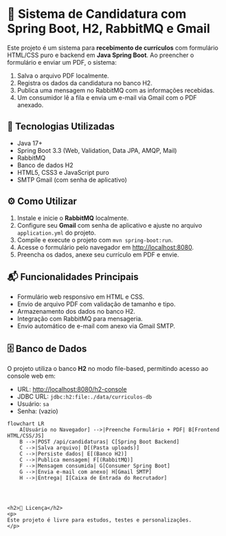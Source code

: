 <h1>📄 Sistema de Candidatura com Spring Boot, H2, RabbitMQ e Gmail</h1>

<p>
Este projeto é um sistema para <strong>recebimento de currículos</strong> com formulário HTML/CSS puro e backend em <strong>Java Spring Boot</strong>.
Ao preencher o formulário e enviar um PDF, o sistema:
</p>

<ol>
  <li>Salva o arquivo PDF localmente.</li>
  <li>Registra os dados da candidatura no banco H2.</li>
  <li>Publica uma mensagem no RabbitMQ com as informações recebidas.</li>
  <li>Um consumidor lê a fila e envia um e-mail via Gmail com o PDF anexado.</li>
</ol>

<h2>🚀 Tecnologias Utilizadas</h2>
<ul>
  <li>Java 17+</li>
  <li>Spring Boot 3.3 (Web, Validation, Data JPA, AMQP, Mail)</li>
  <li>RabbitMQ</li>
  <li>Banco de dados H2</li>
  <li>HTML5, CSS3 e JavaScript puro</li>
  <li>SMTP Gmail (com senha de aplicativo)</li>
</ul>

<h2>⚙️ Como Utilizar</h2>
<ol>
  <li>Instale e inicie o <strong>RabbitMQ</strong> localmente.</li>
  <li>Configure seu <strong>Gmail</strong> com senha de aplicativo e ajuste no arquivo <code>application.yml</code> do projeto.</li>
  <li>Compile e execute o projeto com <code>mvn spring-boot:run</code>.</li>
  <li>Acesse o formulário pelo navegador em <a href="http://localhost:8080">http://localhost:8080</a>.</li>
  <li>Preencha os dados, anexe seu currículo em PDF e envie.</li>
</ol>

<h2>📬 Funcionalidades Principais</h2>
<ul>
  <li>Formulário web responsivo em HTML e CSS.</li>
  <li>Envio de arquivo PDF com validação de tamanho e tipo.</li>
  <li>Armazenamento dos dados no banco H2.</li>
  <li>Integração com RabbitMQ para mensageria.</li>
  <li>Envio automático de e-mail com anexo via Gmail SMTP.</li>
</ul>

<h2>🗄️ Banco de Dados</h2>
<p>
O projeto utiliza o banco <strong>H2</strong> no modo file-based, permitindo acesso ao console web em:
</p>
<ul>
  <li>URL: <a href="http://localhost:8080/h2-console">http://localhost:8080/h2-console</a></li>
  <li>JDBC URL: <code>jdbc:h2:file:./data/curriculos-db</code></li>
  <li>Usuário: <code>sa</code></li>
  <li>Senha: (vazio)</li>
</ul>

```mermaid
flowchart LR
    A[Usuário no Navegador] -->|Preenche Formulário + PDF| B[Frontend HTML/CSS/JS]
    B -->|POST /api/candidaturas| C[Spring Boot Backend]
    C -->|Salva arquivo| D[(Pasta uploads)]
    C -->|Persiste dados| E[(Banco H2)]
    C -->|Publica mensagem| F[(RabbitMQ)]
    F -->|Mensagem consumida| G[Consumer Spring Boot]
    G -->|Envia e-mail com anexo| H[Gmail SMTP]
    H -->|Entrega| I[Caixa de Entrada do Recrutador]




<h2>📝 Licença</h2>
<p>
Este projeto é livre para estudos, testes e personalizações.
</p>
